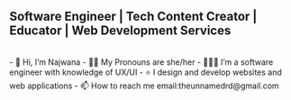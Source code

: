 


## Software Engineer | Tech Content Creator | Educator | Web Development Services


<br>
- 👋 Hi, I’m Najwana
- 👩🏽 My Pronouns are she/her
- 👩🏾‍💻 I’m a software engineer with knowledge of UX/UI
- ⭐️ I design and develop websites and web applications
- 📫 How to reach me email:theunnamedrd@gmail.com

